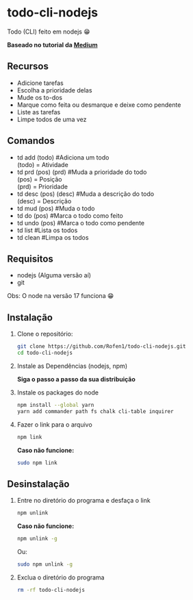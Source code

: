 # todo-cli-nodejs
Todo (CLI) feito em nodejs 😁

**Baseado no tutorial da [Medium](https://medium.com/henriquekuwai/criando-sua-cli-com-node-js-d6dee7d03110)**

## Recursos

* Adicione tarefas 
* Escolha a prioridade delas
* Mude os to-dos
* Marque como feita ou desmarque e deixe como pendente
* Liste as tarefas
* Limpe todos de uma vez

## Comandos

* td add (todo) #Adiciona um todo
<br> (todo) = Atividade
* td prd (pos) (prd) #Muda a prioridade do todo
<br> (pos) = Posição
<br> (prd) = Prioridade
* td desc (pos) (desc) #Muda a descrição do todo
<br> (desc) = Descrição
* td mud (pos) #Muda o todo
* td do (pos) #Marca o todo como feito
* td undo (pos) #Marca o todo como pendente
* td list #Lista os todos
* td clean #Limpa os todos



## Requisitos
* nodejs (Alguma versão aí) 
* git

Obs: O node na versão 17 funciona 😁

## Instalação

1. Clone o repositório:
    ``` bash
    git clone https://github.com/Rofen1/todo-cli-nodejs.git
    cd todo-cli-nodejs
    ```

2. Instale as Dependências (nodejs, npm)

    **Siga o passo a passo da sua distribuição**

3. Instale os packages do node     
    ``` bash
    npm install --global yarn 
    yarn add commander path fs chalk cli-table inquirer
    ```
4. Fazer o link para o arquivo
    ``` bash
    npm link
    ```
    **Caso não funcione:** 
    ``` bash
    sudo npm link
    ```

## Desinstalação
1. Entre no diretório do programa e desfaça o link
    ``` bash
    npm unlink
    ```
    **Caso não funcione:** 
    ``` bash
    npm unlink -g
    ```
    Ou:
    ``` bash
    sudo npm unlink -g
    ```
2. Exclua o diretório do programa
    ``` bash
    rm -rf todo-cli-nodejs
    ```
    

